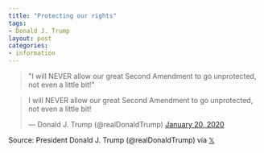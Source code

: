 ```yaml
---
title: "Protecting our rights"
tags:
- Donald J. Trump
layout: post
categories:
- information
---
```


> "I will NEVER allow our great Second Amendment to go unprotected, not even a little bit!"

<blockquote class="twitter-tweet"><p lang="en" dir="ltr">I will NEVER allow our great Second Amendment to go unprotected, not even a little bit!</p>&mdash; Donald J. Trump (@realDonaldTrump) <a href="https://twitter.com/realDonaldTrump/status/1219351907627667456">January 20, 2020</a></blockquote> <script async src="https://platform.x.com/widgets.js" charset="utf-8"></script>

Source: President Donald J. Trump (@realDonaldTrump) via [𝕏](https://x.com)
